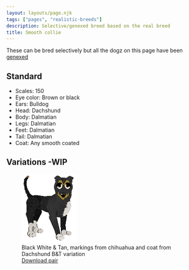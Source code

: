```yaml
---
layout: layouts/page.njk
tags: ["pages", "realistic-breeds"]
description: Selective/genexed breed based on the real breed
title: Smooth collie
---
```


These can be bred selectively but all the dogz on this page have been [genexed](/genex)

## Standard

- Scales: 150
- Eye color: Brown or black
- Ears: Bulldog
- Head: Dachshund
- Body: Dalmatian
- Legs: Dalmatian
- Feet: Dalmatian
- Tail: Dalmatian
- Coat: Any smooth coated

## Variations -WIP

<div class="breed-pics">

  <div>
    <figure>
      <img src="/public/images/smoothcollie.png" >
      <figcaption> Black White & Tan, markings from chihuahua and coat from Dachshund B&T variation<br/>
       <a href="/public/downloads/smooth%20collie.zip">Download pair</a></figcaption>
    </figure>
  </div>

</div>

